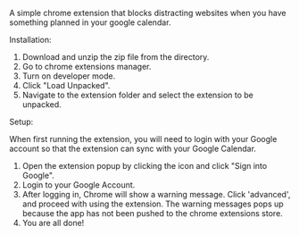 A simple chrome extension that blocks distracting websites when you have something planned in your google calendar.

Installation:

1. Download and unzip the zip file from the directory.
2. Go to chrome extensions manager.
3. Turn on developer mode.
4. Click "Load Unpacked".
5. Navigate to the extension folder and select the extension to be unpacked.

Setup:

When first running the extension, you will need to login with your Google account so that the extension can sync with your Google Calendar.

1. Open the extension popup by clicking the icon and click "Sign into Google".
2. Login to your Google Account.
3. After logging in, Chrome will show a warning message. Click 'advanced', and proceed with using the extension. The warning messages pops up because the app has not been pushed to the chrome extensions store.
4. You are all done!

